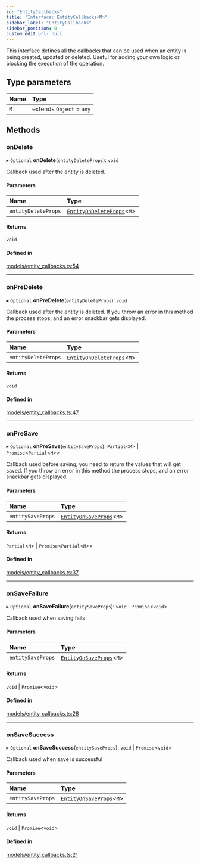 ```yaml
---
id: "EntityCallbacks"
title: "Interface: EntityCallbacks<M>"
sidebar_label: "EntityCallbacks"
sidebar_position: 0
custom_edit_url: null
---
```


This interface defines all the callbacks that can be used when an entity
is being created, updated or deleted.
Useful for adding your own logic or blocking the execution of the operation.

## Type parameters

| Name | Type |
| :------ | :------ |
| `M` | extends `Object` = `any` |

## Methods

### onDelete

▸ `Optional` **onDelete**(`entityDeleteProps`): `void`

Callback used after the entity is deleted.

#### Parameters

| Name | Type |
| :------ | :------ |
| `entityDeleteProps` | [`EntityOnDeleteProps`](EntityOnDeleteProps)<`M`\> |

#### Returns

`void`

#### Defined in

[models/entity_callbacks.ts:54](https://github.com/Camberi/firecms/blob/2d60fba/src/models/entity_callbacks.ts#L54)

___

### onPreDelete

▸ `Optional` **onPreDelete**(`entityDeleteProps`): `void`

Callback used after the entity is deleted.
If you throw an error in this method the process stops, and an
error snackbar gets displayed.

#### Parameters

| Name | Type |
| :------ | :------ |
| `entityDeleteProps` | [`EntityOnDeleteProps`](EntityOnDeleteProps)<`M`\> |

#### Returns

`void`

#### Defined in

[models/entity_callbacks.ts:47](https://github.com/Camberi/firecms/blob/2d60fba/src/models/entity_callbacks.ts#L47)

___

### onPreSave

▸ `Optional` **onPreSave**(`entitySaveProps`): `Partial`<`M`\> \| `Promise`<`Partial`<`M`\>\>

Callback used before saving, you need to return the values that will get
saved. If you throw an error in this method the process stops, and an
error snackbar gets displayed.

#### Parameters

| Name | Type |
| :------ | :------ |
| `entitySaveProps` | [`EntityOnSaveProps`](EntityOnSaveProps)<`M`\> |

#### Returns

`Partial`<`M`\> \| `Promise`<`Partial`<`M`\>\>

#### Defined in

[models/entity_callbacks.ts:37](https://github.com/Camberi/firecms/blob/2d60fba/src/models/entity_callbacks.ts#L37)

___

### onSaveFailure

▸ `Optional` **onSaveFailure**(`entitySaveProps`): `void` \| `Promise`<`void`\>

Callback used when saving fails

#### Parameters

| Name | Type |
| :------ | :------ |
| `entitySaveProps` | [`EntityOnSaveProps`](EntityOnSaveProps)<`M`\> |

#### Returns

`void` \| `Promise`<`void`\>

#### Defined in

[models/entity_callbacks.ts:28](https://github.com/Camberi/firecms/blob/2d60fba/src/models/entity_callbacks.ts#L28)

___

### onSaveSuccess

▸ `Optional` **onSaveSuccess**(`entitySaveProps`): `void` \| `Promise`<`void`\>

Callback used when save is successful

#### Parameters

| Name | Type |
| :------ | :------ |
| `entitySaveProps` | [`EntityOnSaveProps`](EntityOnSaveProps)<`M`\> |

#### Returns

`void` \| `Promise`<`void`\>

#### Defined in

[models/entity_callbacks.ts:21](https://github.com/Camberi/firecms/blob/2d60fba/src/models/entity_callbacks.ts#L21)
